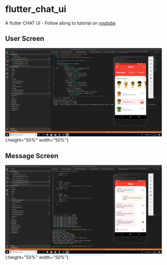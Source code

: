 # flutter_chat_ui

A flutter CHAT UI - Follow along to tutorial on [youtube](https://www.youtube.com/watch?v=h-igXZCCrrc)

## User Screen

![User Screen](flutter_chat_ui_user_screen.png?raw=true "User Screen"){:height="50%" width="50%"}


## Message Screen

![Message Screen](flutter_chat_ui_message_screen.png?raw=true "Message Screen"){:height="50%" width="50%"}

